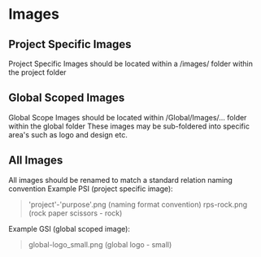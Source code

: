 # Images

## Project Specific Images
Project Specific Images should be located within a /images/ folder within the project folder

## Global Scoped Images
Global Scope Images should be located within /Global/Images/... folder within the global folder
These images may be sub-foldered into specific area's such as logo and design etc.

## All Images
All images should be renamed to match a standard relation naming convention
Example PSI (project specific image):
> 'project'-'purpose'.png (naming format convention)
> rps-rock.png (rock paper scissors - rock)

Example GSI (global scoped image):
> global-logo_small.png (global logo - small)